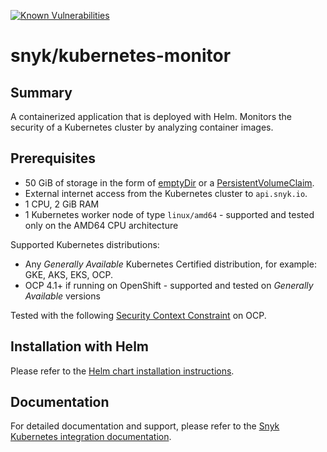 
[![Known Vulnerabilities](https://snyk.io/test/github/snyk/kubernetes-monitor/badge.svg)](https://snyk.io/test/github/snyk/kubernetes-monitor)

# snyk/kubernetes-monitor #

## Summary ##

A containerized application that is deployed with Helm. Monitors the security of a Kubernetes cluster by analyzing container images.

## Prerequisites ##

* 50 GiB of storage in the form of [emptyDir](https://kubernetes.io/docs/concepts/storage/volumes/#emptydir) or a [PersistentVolumeClaim](https://kubernetes.io/docs/concepts/storage/persistent-volumes/).
* External internet access from the Kubernetes cluster to `api.snyk.io`.
* 1 CPU, 2 GiB RAM
* 1 Kubernetes worker node of type `linux/amd64` - supported and tested only on the AMD64 CPU architecture

Supported Kubernetes distributions:

* Any *Generally Available* Kubernetes Certified distribution, for example: GKE, AKS, EKS, OCP.
* OCP 4.1+ if running on OpenShift - supported and tested on *Generally Available* versions

Tested with the following [Security Context Constraint](scc.txt) on OCP.

## Installation with Helm ##

Please refer to the [Helm chart installation instructions](./snyk-monitor/README.md).

## Documentation ##

For detailed documentation and support, please refer to the [Snyk Kubernetes integration documentation](https://docs.snyk.io/products/snyk-container/kubernetes-workload-and-image-scanning).

